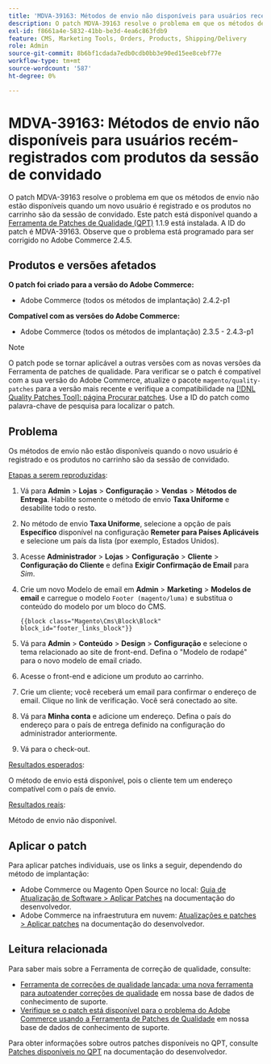 ```yaml
---
title: 'MDVA-39163: Métodos de envio não disponíveis para usuários recém-registrados com produtos da sessão de convidado'
description: O patch MDVA-39163 resolve o problema em que os métodos de envio não estão disponíveis quando um novo usuário é registrado e os produtos no carrinho são da sessão de convidado. Este patch está disponível quando a [Ferramenta de correções de qualidade (QPT)](/help/announcements/adobe-commerce-announcements/magento-quality-patches-released-new-tool-to-self-serve-quality-patches.md) 1.1.9 está instalada. A ID do patch é MDVA-39163. Observe que o problema está programado para ser corrigido no Adobe Commerce 2.4.5.
exl-id: f8661a4e-5832-41bb-be3d-4ea6c863fdb9
feature: CMS, Marketing Tools, Orders, Products, Shipping/Delivery
role: Admin
source-git-commit: 8b6bf1cdada7edb0cdb0bb3e90ed15ee8cebf77e
workflow-type: tm+mt
source-wordcount: '587'
ht-degree: 0%

---
```


# MDVA-39163: Métodos de envio não disponíveis para usuários recém-registrados com produtos da sessão de convidado

O patch MDVA-39163 resolve o problema em que os métodos de envio não estão disponíveis quando um novo usuário é registrado e os produtos no carrinho são da sessão de convidado. Este patch está disponível quando a [Ferramenta de Patches de Qualidade (QPT)](/help/announcements/adobe-commerce-announcements/magento-quality-patches-released-new-tool-to-self-serve-quality-patches.md) 1.1.9 está instalada. A ID do patch é MDVA-39163. Observe que o problema está programado para ser corrigido no Adobe Commerce 2.4.5.

## Produtos e versões afetados

**O patch foi criado para a versão do Adobe Commerce:**

* Adobe Commerce (todos os métodos de implantação) 2.4.2-p1

**Compatível com as versões do Adobe Commerce:**

* Adobe Commerce (todos os métodos de implantação) 2.3.5 - 2.4.3-p1

>[!NOTE]
>
>O patch pode se tornar aplicável a outras versões com as novas versões da Ferramenta de patches de qualidade. Para verificar se o patch é compatível com a sua versão do Adobe Commerce, atualize o pacote `magento/quality-patches` para a versão mais recente e verifique a compatibilidade na [[!DNL Quality Patches Tool]: página Procurar patches](https://experienceleague.adobe.com/tools/commerce-quality-patches/index.html). Use a ID do patch como palavra-chave de pesquisa para localizar o patch.

## Problema

Os métodos de envio não estão disponíveis quando o novo usuário é registrado e os produtos no carrinho são da sessão de convidado.

<u>Etapas a serem reproduzidas</u>:

1. Vá para **Admin** > **Lojas** > **Configuração** > **Vendas** > **Métodos de Entrega**. Habilite somente o método de envio **Taxa Uniforme** e desabilite todo o resto.
1. No método de envio **Taxa Uniforme**, selecione a opção de país **Específico** disponível na configuração **Remeter para Países Aplicáveis** e selecione um país da lista (por exemplo, Estados Unidos).
1. Acesse **Administrador** > **Lojas** > **Configuração** > **Cliente** > **Configuração do Cliente** e defina **Exigir Confirmação de Email** para _Sim_.
1. Crie um novo Modelo de email em **Admin** > **Marketing** > **Modelos de email** e carregue o modelo `Footer (magento/luma)` e substitua o conteúdo do modelo por um bloco do CMS.

   ```CMS
   {{block class="Magento\Cms\Block\Block" block_id="footer_links_block"}}
   ```

1. Vá para **Admin** > **Conteúdo** > **Design** > **Configuração** e selecione o tema relacionado ao site de front-end. Defina o &quot;Modelo de rodapé&quot; para o novo modelo de email criado.
1. Acesse o front-end e adicione um produto ao carrinho.
1. Crie um cliente; você receberá um email para confirmar o endereço de email. Clique no link de verificação. Você será conectado ao site.
1. Vá para **Minha conta** e adicione um endereço. Defina o país do endereço para o país de entrega definido na configuração do administrador anteriormente.
1. Vá para o check-out.

<u>Resultados esperados</u>:

O método de envio está disponível, pois o cliente tem um endereço compatível com o país de envio.

<u>Resultados reais</u>:

Método de envio não disponível.

## Aplicar o patch

Para aplicar patches individuais, use os links a seguir, dependendo do método de implantação:

* Adobe Commerce ou Magento Open Source no local: [Guia de Atualização de Software > Aplicar Patches](https://experienceleague.adobe.com/en/docs/commerce-operations/tools/quality-patches-tool/usage) na documentação do desenvolvedor.
* Adobe Commerce na infraestrutura em nuvem: [Atualizações e patches > Aplicar patches](https://experienceleague.adobe.com/en/docs/commerce-cloud-service/user-guide/develop/upgrade/apply-patches) na documentação do desenvolvedor.

## Leitura relacionada

Para saber mais sobre a Ferramenta de correção de qualidade, consulte:

* [Ferramenta de correções de qualidade lançada: uma nova ferramenta para autoatender correções de qualidade](/help/announcements/adobe-commerce-announcements/magento-quality-patches-released-new-tool-to-self-serve-quality-patches.md) em nossa base de dados de conhecimento de suporte.
* [Verifique se o patch está disponível para o problema do Adobe Commerce usando a Ferramenta de Patches de Qualidade](/help/support-tools/patches-available-in-qpt-tool/check-patch-for-magento-issue-with-magento-quality-patches.md) em nossa base de dados de conhecimento de suporte.

Para obter informações sobre outros patches disponíveis no QPT, consulte [Patches disponíveis no QPT](https://experienceleague.adobe.com/tools/commerce-quality-patches/index.html) na documentação do desenvolvedor.
